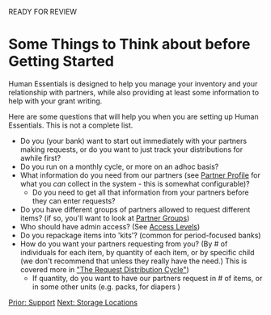 READY FOR REVIEW

# Some Things to Think about before Getting Started

Human Essentials is designed to help you manage your inventory and your relationship with partners, while also providing at least some information to help with your grant writing.

Here are some questions that will help you when you are setting up Human Essentials.  This is not a complete list.

- Do you (your bank) want to start out immediately with your partners making requests, or do you want to just track your distributions for awhile first?
- Do you run on a monthly cycle, or more on an adhoc basis?
- What information do you need from our partners (see [Partner Profile](pm_partner_profiles.md) for what you *can* collect in the system - this is somewhat configurable)?
  - Do you need to get all that information from your partners before they can enter requests? 
- Do you have different groups of partners allowed to request different items? (if so, you'll want to look at [Partner Groups](pm_))
- Who should have admin access?  (See [Access Levels](getting_started_access_levels.md))
- Do you repackage items into 'kits'? (common for period-focused banks)
- How do you want your partners requesting from you?  (By # of individuals for each item, by quantity of each item, or by specific child (we don't recommend that unless they really have the need.) This is covered more in ["The Request Distribution Cycle"](pm_request_distribution_cycle.md))
  - If quantity, do you want to have our partners request in # of items, or in some other units (e.g. packs, for diapers )

[Prior: Support](intro_ii.md) [Next: Storage Locations](getting_started_storage_locations.md)

